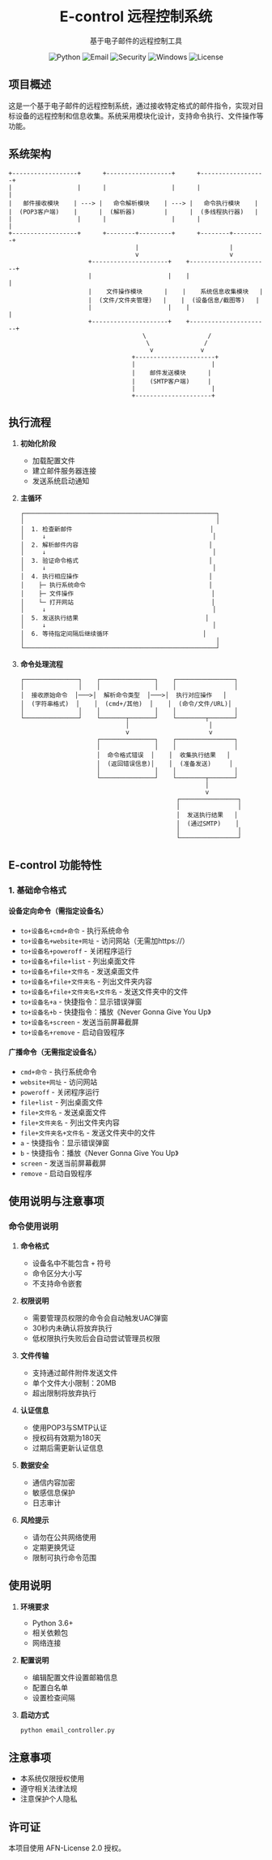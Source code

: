 <div align="center">
  <h1>E-control 远程控制系统</h1>
  <p>基于电子邮件的远程控制工具</p>
  
  ![Python](https://img.shields.io/badge/Python-3776AB?style=flat&logo=python&logoColor=white)
  ![Email](https://img.shields.io/badge/Email-D14836?style=flat&logo=gmail&logoColor=white)
  ![Security](https://img.shields.io/badge/Security-FFD700?style=flat&logo=security&logoColor=black)
  ![Windows](https://img.shields.io/badge/Windows-0078D6?style=flat&logo=windows&logoColor=white)
  ![License](https://img.shields.io/badge/License-MIT-blue.svg)
</div>

## 项目概述

这是一个基于电子邮件的远程控制系统，通过接收特定格式的邮件指令，实现对目标设备的远程控制和信息收集。系统采用模块化设计，支持命令执行、文件操作等功能。

## 系统架构

```
+------------------+      +------------------+      +------------------+
|                  |      |                  |      |                  |
|   邮件接收模块    | ---> |   命令解析模块    | ---> |   命令执行模块    |
|  (POP3客户端)    |      |  (解析器)        |      |  (多线程执行器)   |
|                  |      |                  |      |                  |
+------------------+      +--------+---------+      +--------+---------+
                                   |                         |
                                   v                         v
                      +---------------------+    +----------------------+
                      |                     |    |                      |
                      |    文件操作模块      |    |    系统信息收集模块   |
                      |  (文件/文件夹管理)   |    |  (设备信息/截图等)   |
                      |                     |    |                      |
                      +---------------------+    +----------------------+
                                     \                 /
                                      \               /
                                       v             v
                                  +----------------------+
                                  |                     |
                                  |    邮件发送模块      |
                                  |    (SMTP客户端)     |
                                  |                     |
                                  +---------------------+
```

## 执行流程

1. **初始化阶段**
   - 加载配置文件
   - 建立邮件服务器连接
   - 发送系统启动通知

2. **主循环**
   ```
   ┌─────────────────────────────────────────────────────┐
   │                                                     │
   │  1. 检查新邮件                                      │
   │     ↓                                              │
   │  2. 解析邮件内容                                    │
   │     ↓                                              │
   │  3. 验证命令格式                                    │
   │     ↓                                              │
   │  4. 执行相应操作                                    │
   │    ├─ 执行系统命令                                  │
   │    ├─ 文件操作                                      │
   │    └─ 打开网站                                      │
   │     ↓                                              │
   │  5. 发送执行结果                                   │
   │     ↓                                              │
   │  6. 等待指定间隔后继续循环                          │
   │                                                     │
   └─────────────────────────────────────────────────────┘
   ```

3. **命令处理流程**
   ```
   ┌───────────────┐    ┌───────────────┐    ┌────────────────┐
   │               │    │               │    │                │
   │  接收原始命令  │───>│  解析命令类型  │───>│  执行对应操作   │
   │  (字符串格式)  │    │  (cmd+/其他)  │    │  (命令/文件/URL)│
   │               │    │               │    │                │
   └───────────────┘    └───────┬───────┘    └────────┬───────┘
                                │                      │
                                v                      v
                        ┌───────────────┐    ┌────────────────┐
                        │               │    │                │
                        │  命令格式错误  │    │  收集执行结果   │
                        │  (返回错误信息)│    │  (准备发送)     │
                        │               │    │                │
                        └───────────────┘    └────────┬───────┘
                                                      │
                                                      v
                                              ┌────────────────┐
                                              │                │
                                              │  发送执行结果   │
                                              │  (通过SMTP)    │
                                              │                │
                                              └────────────────┘
   ```

## E-control 功能特性

### 1. 基础命令格式

#### 设备定向命令（需指定设备名）
- `to+设备名+cmd+命令` - 执行系统命令
- `to+设备名+website+网址` - 访问网站（无需加https://）
- `to+设备名+poweroff` - 关闭程序运行
- `to+设备名+file+list` - 列出桌面文件
- `to+设备名+file+文件名` - 发送桌面文件
- `to+设备名+file+文件夹名` - 列出文件夹内容
- `to+设备名+file+文件夹名+文件名` - 发送文件夹中的文件
- `to+设备名+a` - 快捷指令：显示错误弹窗
- `to+设备名+b` - 快捷指令：播放《Never Gonna Give You Up》
- `to+设备名+screen` - 发送当前屏幕截屏
- `to+设备名+remove` - 启动自毁程序

#### 广播命令（无需指定设备名）
- `cmd+命令` - 执行系统命令
- `website+网址` - 访问网站
- `poweroff` - 关闭程序运行
- `file+list` - 列出桌面文件
- `file+文件名` - 发送桌面文件
- `file+文件夹名` - 列出文件夹内容
- `file+文件夹名+文件名` - 发送文件夹中的文件
- `a` - 快捷指令：显示错误弹窗
- `b` - 快捷指令：播放《Never Gonna Give You Up》
- `screen` - 发送当前屏幕截屏
- `remove` - 启动自毁程序

## 使用说明与注意事项

### 命令使用说明
1. **命令格式**
   - 设备名中不能包含 `+` 符号
   - 命令区分大小写
   - 不支持命令嵌套

2. **权限说明**
   - 需要管理员权限的命令会自动触发UAC弹窗
   - 30秒内未确认将放弃执行
   - 低权限执行失败后会自动尝试管理员权限

3. **文件传输**
   - 支持通过邮件附件发送文件
   - 单个文件大小限制：20MB
   - 超出限制将放弃执行

4. **认证信息**
   - 使用POP3与SMTP认证
   - 授权码有效期为180天
   - 过期后需更新认证信息

2. **数据安全**
   - 通信内容加密
   - 敏感信息保护
   - 日志审计

3. **风险提示**
   - 请勿在公共网络使用
   - 定期更换凭证
   - 限制可执行命令范围

## 使用说明

1. **环境要求**
   - Python 3.6+
   - 相关依赖包
   - 网络连接

2. **配置说明**
   - 编辑配置文件设置邮箱信息
   - 配置白名单
   - 设置检查间隔

3. **启动方式**
   ```bash
   python email_controller.py
   ```

## 注意事项

- 本系统仅限授权使用
- 遵守相关法律法规
- 注意保护个人隐私

## 许可证

本项目使用 AFN-License 2.0 授权。
